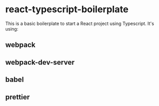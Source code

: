 # react-typescript-boilerplate

This is a basic boilerplate to start a React project using Typescript.
It's using:

## webpack
## webpack-dev-server
## babel
## prettier
